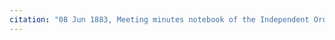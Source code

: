 ```yaml
---
citation: "08 Jun 1883, Meeting minutes notebook of the Independent Order of Good Templars, High Bridge Lodge No. 296, Tompkins County History Center, Ithaca NY."
---
```



